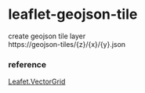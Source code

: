 # leaflet-geojson-tile
create geojson tile layer  
https://geojson-tiles/{z}/{x}/{y}.json  
### reference
[Leafet.VectorGrid](https://github.com/Leaflet/Leaflet.VectorGrid/tree/master)
